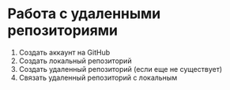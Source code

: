 # **Работа с удаленными репозиториями**
1. Создать аккаунт на GitHub
2. Создать локальный репозиторий
3. Создать удаленный репозиторий (если еще не существует)
4. Связать удаленный репозиторий с локальным
